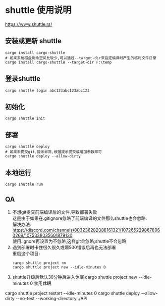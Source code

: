 # shuttle 使用说明

https://www.shuttle.rs/

## 安装或更新 shuttle
```shell
cargo install cargo-shuttle
# 如果系统磁盘剩余空间比较少,可以通过--target-dir来指定编译时产生的临时文件目录
cargo install cargo-shuttle --target-dir F:\temp
```

## 登录shuttle
```shell
cargo shuttle login abc123abc123abc123
```

## 初始化
```shell
cargo shuttle init
```

## 部署
```shell
cargo shuttle deploy
# 如果未提交git,提示异常,根据提示提交或增加参数即可
cargo shuttle deploy --allow-dirty
```

## 本地运行
```shell
cargo shuttle run
```
 
## QA
1. 不想git提交前端编译后的文件,导致部署失败  
    这是由于如果在.gitignore忽略了前端编译的文件那么shuttle也会忽略.  
    解决办法: https://discord.com/channels/803236282088161321/1072652298678960269/1075338035601879130  
    使用.ignore再设置为不忽略,这样git会忽略,shuttle不会忽略
2. 遇到部署时卡住很久很久或爆500错误后再也无法部署  
    重启这个项目:    
    ```shell
    cargo shuttle project rm
    cargo shuttle project new --idle-minutes 0
    ```
3. shuttle升级后默认30分钟后进入休眠
   cargo shuttle project new --idle-minutes 0 禁用休眠

cargo shuttle project restart --idle-minutes 0
cargo shuttle deploy --allow-dirty --no-test --working-directory ./API